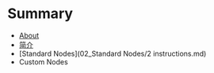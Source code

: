 # Summary

* [About](README.md)
* [简介](01_简介/1-1简介.md)
* [Standard Nodes](02_Standard Nodes/2 instructions.md)
* Custom Nodes

